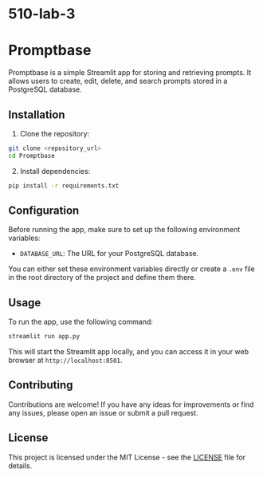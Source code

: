 # 510-lab-3
# Promptbase

Promptbase is a simple Streamlit app for storing and retrieving prompts. It allows users to create, edit, delete, and search prompts stored in a PostgreSQL database.

## Installation

1. Clone the repository:

```sh
git clone <repository_url>
cd Promptbase
```

2. Install dependencies:

```sh
pip install -r requirements.txt
```

## Configuration

Before running the app, make sure to set up the following environment variables:

- `DATABASE_URL`: The URL for your PostgreSQL database.

You can either set these environment variables directly or create a `.env` file in the root directory of the project and define them there.

## Usage

To run the app, use the following command:

```sh
streamlit run app.py
```

This will start the Streamlit app locally, and you can access it in your web browser at `http://localhost:8501`.

## Contributing

Contributions are welcome! If you have any ideas for improvements or find any issues, please open an issue or submit a pull request.

## License

This project is licensed under the MIT License - see the [LICENSE](LICENSE) file for details.

